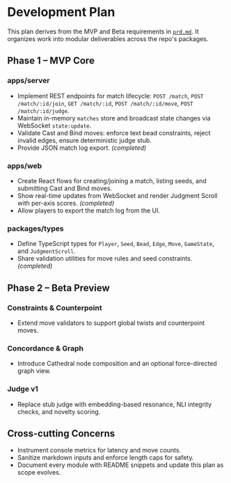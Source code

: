 # Development Plan

This plan derives from the MVP and Beta requirements in [`prd.md`](../prd.md). It organizes work into modular deliverables across the repo's packages.

## Phase 1 – MVP Core

### apps/server
- Implement REST endpoints for match lifecycle: `POST /match`, `POST /match/:id/join`, `GET /match/:id`, `POST /match/:id/move`, `POST /match/:id/judge`.
- Maintain in-memory `matches` store and broadcast state changes via WebSocket `state:update`.
- Validate Cast and Bind moves: enforce text bead constraints, reject invalid edges, ensure deterministic judge stub.
- Provide JSON match log export. *(completed)*

### apps/web
- Create React flows for creating/joining a match, listing seeds, and submitting Cast and Bind moves.
- Show real-time updates from WebSocket and render Judgment Scroll with per-axis scores. *(completed)*
- Allow players to export the match log from the UI.

### packages/types
- Define TypeScript types for `Player`, `Seed`, `Bead`, `Edge`, `Move`, `GameState`, and `JudgmentScroll`.
- Share validation utilities for move rules and seed constraints. *(completed)*

## Phase 2 – Beta Preview

### Constraints & Counterpoint
- Extend move validators to support global twists and counterpoint moves.

### Concordance & Graph
- Introduce Cathedral node composition and an optional force-directed graph view.

### Judge v1
- Replace stub judge with embedding-based resonance, NLI integrity checks, and novelty scoring.

## Cross-cutting Concerns
- Instrument console metrics for latency and move counts.
- Sanitize markdown inputs and enforce length caps for safety.
- Document every module with README snippets and update this plan as scope evolves.

